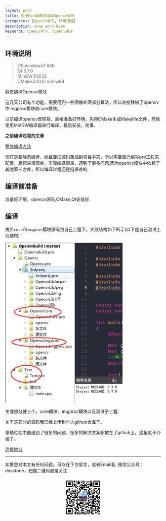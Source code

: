 ```yaml
---
layout: post
title: 使用MinGW静态编译Opencv模块
categories: [OpenCV学习, 环境搭建]
description: some word here
keywords: OpenCV学习, opencv编译
---
```


## 环境说明
>OS:windows7 64b  
Qt 5.7.0  
MinGW:53032  
CMake:3.10.0-rc3-w64  

静态编译Opencv模块

这几天公司有个功能，需要用到一些图像处理部分算法，所以直接移植了opencv中imgproc模块和core模块。

以前编译opencv很容易，直接准备好环境，先用CMake生成Makefile文件，然后使用MinGW编译器进行编译，最后安装，完事。

**之前编译过程的文章**

[整体编译方法 ](http://kevinlq.com/2016/12/17/OpenCV-environment-setting/)

现在是要静态编译，而且要把源码集成到项目中来，所以需要自己编写pro工程来配置，想起来很简单，实际编译起来，遇到了很多问题,因为opencv模块中依赖了其他第三方库，所以编译过程还是挺艰难的.

## 编译前准备

准备好环境，opencv源码,CMake,Qt安装好.

## 编译

拷贝`core`和`imgproc`模块源码到自己工程下，大致结构如下所示(以下是自己测试工程结构)：

![](/res/img/blog/OpenCV学习/core-imgproc.png)

关键部分就三个，core模块、imgproc模块以及测试子工程.

关于这部分的源码我已经上传到个人github仓库了。

移植过程中国遇到了很多的问题，很多的解决方案都放在了github上。这里就不介绍了。

[连接地址](https://github.com/kevinlq/Opencv-module-build)

---

如果您对本文有任何问题，可以在下方留言，或者Email我 .微信公众号：devstone，扫描二维码直接关注
<center>
<img src="/res/img/blog/qrcode_for_devstone.jpg" width="25%" height="25%" />
</center>